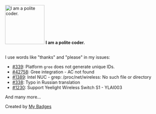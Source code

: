 <img src="https://my-badges.github.io/my-badges/polite-coder.png" alt="I am a polite coder." title="I am a polite coder." width="128">
<strong>I am a polite coder.</strong>
<br><br>

I use words like "thanks" and "please" in my issues:

- <a href="https://github.com/RobHofmann/HomeAssistant-GreeClimateComponent/issues/339">#339</a>: Platform `gree` does not generate unique IDs.
- <a href="https://github.com/home-assistant/core/issues/42758">#42758</a>: Gree integration - AC not found
- <a href="https://github.com/home-assistant/operating-system/issues/1389">#1389</a>: Intel NUC - grep: /proc/net/wireless: No such file or directory
- <a href="https://github.com/tomvanswam/compass-card/issues/338">#338</a>: Typo in Russian translation
- <a href="https://github.com/esphome/feature-requests/issues/1230">#1230</a>: Support Yeelight Wireless Switch S1 - YLAI003

 And many more...


Created by <a href="https://github.com/my-badges/my-badges">My Badges</a>